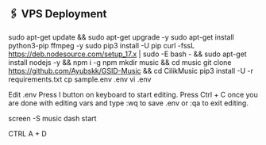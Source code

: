 ## 🖇 VPS Deployment

sudo apt-get update && sudo apt-get upgrade -y
sudo apt-get install python3-pip ffmpeg -y
sudo pip3 install -U pip
curl -fssL https://deb.nodesource.com/setup_17.x | sudo -E bash - && sudo apt-get install nodejs -y && npm i -g npm
mkdir music && cd music
git clone https://github.com/Ayubskk/GSID-Music &&  cd CilikMusic
pip3 install -U -r requirements.txt
cp sample.env .env
vi .env

Edit .env
Press I button on keyboard to start editing.
Press Ctrl + C  once you are done with editing vars and type :wq to save .env or :qa to exit editing.

screen -S music
dash start

CTRL A + D
